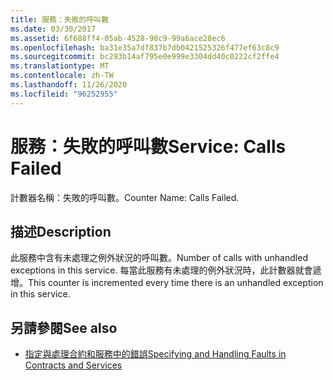 ```yaml
---
title: 服務：失敗的呼叫數
ms.date: 03/30/2017
ms.assetid: 6f688ff4-05ab-4528-98c9-99a6ace28ec6
ms.openlocfilehash: ba31e35a7df837b7db0421525326f477ef63c8c9
ms.sourcegitcommit: bc293b14af795e0e999e3304dd40c0222cf2ffe4
ms.translationtype: MT
ms.contentlocale: zh-TW
ms.lasthandoff: 11/26/2020
ms.locfileid: "96252955"
---
```

# <a name="service-calls-failed"></a><span data-ttu-id="c5cda-102">服務：失敗的呼叫數</span><span class="sxs-lookup"><span data-stu-id="c5cda-102">Service: Calls Failed</span></span>

<span data-ttu-id="c5cda-103">計數器名稱：失敗的呼叫數。</span><span class="sxs-lookup"><span data-stu-id="c5cda-103">Counter Name: Calls Failed.</span></span>  
  
## <a name="description"></a><span data-ttu-id="c5cda-104">描述</span><span class="sxs-lookup"><span data-stu-id="c5cda-104">Description</span></span>  

 <span data-ttu-id="c5cda-105">此服務中含有未處理之例外狀況的呼叫數。</span><span class="sxs-lookup"><span data-stu-id="c5cda-105">Number of calls with unhandled exceptions in this service.</span></span> <span data-ttu-id="c5cda-106">每當此服務有未處理的例外狀況時，此計數器就會遞增。</span><span class="sxs-lookup"><span data-stu-id="c5cda-106">This counter is incremented every time there is an unhandled exception in this service.</span></span>  
  
## <a name="see-also"></a><span data-ttu-id="c5cda-107">另請參閱</span><span class="sxs-lookup"><span data-stu-id="c5cda-107">See also</span></span>

- [<span data-ttu-id="c5cda-108">指定與處理合約和服務中的錯誤</span><span class="sxs-lookup"><span data-stu-id="c5cda-108">Specifying and Handling Faults in Contracts and Services</span></span>](../../specifying-and-handling-faults-in-contracts-and-services.md)
